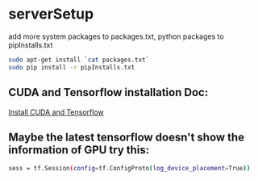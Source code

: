 # serverSetup
add more system packages to packages.txt, python packages to pipInstalls.txt
```bash
sudo apt-get install `cat packages.txt`
sudo pip install -r pipInstalls.txt
```
## CUDA and Tensorflow installation Doc:
[Install CUDA and Tensorflow](https://github.com/donnydcy/serverSetup/blob/master/InstallingCUDA8Tensorflow1_0inUbuntu16_04.md)

## Maybe the latest tensorflow doesn't show the information of GPU try this:
```bash
sess = tf.Session(config=tf.ConfigProto(log_device_placement=True))
```
